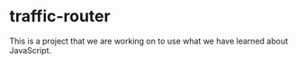# traffic-router
This is a project that we are working on to use what we have learned about JavaScript.
